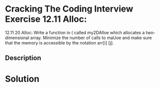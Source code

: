 # Cracking The Coding Interview Exercise 12.11 Alloc:

12.11 20 Alloc: Write a function in ( called my2DAlloe which allocates a two-dimensional array. Minimize
the number of calls to maUoe and make sure that the memory is accessible by the notation
arr[i] [j].

## Description


# Solution